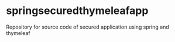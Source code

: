 # springsecuredthymeleafapp
Repository for source code of secured application using spring and thymeleaf
